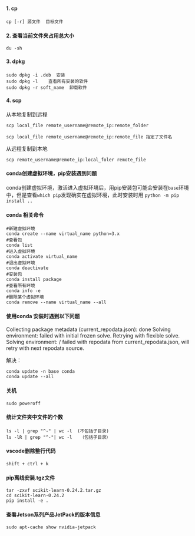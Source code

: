 #### 1. cp
```shell
cp [-r] 源文件  目标文件
```

#### 2. 查看当前文件夹占用总大小
```shell
du -sh
```

#### 3. dpkg

```shell
sudo dpkg -i .deb  安装
sudo dpkg -l    查看所有安装的软件
sudo dpkg -r soft_name  卸载软件
```

#### 4. scp

从本地复制到远程

```shell
scp local_file remote_username@remote_ip:remote_folder

scp local_file remote_username@remote_ip:remote_file 指定了文件名
```

从远程复制到本地

```shell
scp remote_username@remote_ip:local_foler remote_file
```

#### conda创建虚拟环境，pip安装遇到问题

conda创建虚拟环境，激活进入虚拟环境后，用pip安装包可能会安装在`base`环境中，但是查看`which pip`发现确实在虚拟环境，此时安装时用
`python -m pip install ..`


#### conda 相关命令

```shell
#新建虚拟环境
conda create --name virtual_name python=3.x
#查看包
conda list
#进入虚拟环境
conda activate virtual_name
#退出虚拟环境
conda deactivate
#安装包
conda install package
#查看所有环境
conda info -e
#删除某个虚拟环境
conda remove --name virtual_name --all
```

#### 使用conda 安装时遇到以下问题
Collecting package metadata (current_repodata.json): done
Solving environment: failed with initial frozen solve. Retrying with flexible solve.
Solving environment: / failed with repodata from current_repodata.json, will retry with next repodata source.

解决：
```
conda update -n base conda
conda update --all
```

#### 关机

`sudo poweroff`


#### 统计文件夹中文件的个数

```
ls -l | grep "^-" | wc -l  (不包括子目录)
ls -lR | grep "^-"| wc -l   （包括子目录）
```

#### vscode删除整行代码
`shift + ctrl + k`



#### pip离线安装.tgz文件

````cobol
tar -zxvf scikit-learn-0.24.2.tar.gz
cd scikit-learn-0.24.2
pip install -e .
````

#### 查看Jetson系列产品JetPack的版本信息

`sudo apt-cache show nvidia-jetpack`

